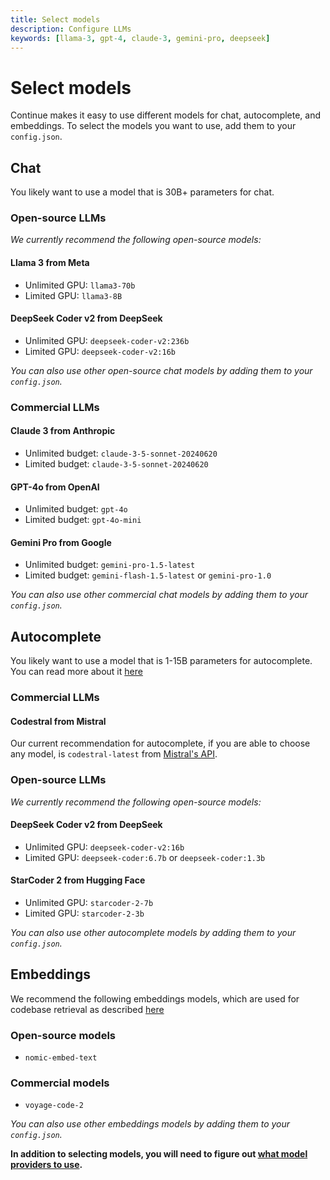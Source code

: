 ```yaml
---
title: Select models
description: Configure LLMs
keywords: [llama-3, gpt-4, claude-3, gemini-pro, deepseek]
---
```


# Select models

Continue makes it easy to use different models for chat, autocomplete, and embeddings. To select the models you want to use, add them to your `config.json`.

## Chat

You likely want to use a model that is 30B+ parameters for chat.

### Open-source LLMs

_We currently recommend the following open-source models:_

#### Llama 3 from Meta

- Unlimited GPU: `llama3-70b`
- Limited GPU: `llama3-8B`

#### DeepSeek Coder v2 from DeepSeek

- Unlimited GPU: `deepseek-coder-v2:236b`
- Limited GPU: `deepseek-coder-v2:16b`

_You can also use other open-source chat models by adding them to your `config.json`._

### Commercial LLMs

#### Claude 3 from Anthropic

- Unlimited budget: `claude-3-5-sonnet-20240620`
- Limited budget: `claude-3-5-sonnet-20240620`

#### GPT-4o from OpenAI

- Unlimited budget: `gpt-4o`
- Limited budget: `gpt-4o-mini`

#### Gemini Pro from Google

- Unlimited budget: `gemini-pro-1.5-latest`
- Limited budget: `gemini-flash-1.5-latest` or `gemini-pro-1.0`

_You can also use other commercial chat models by adding them to your `config.json`._

## Autocomplete

You likely want to use a model that is 1-15B parameters for autocomplete. You can read more about it [here](../features/tab-autocomplete.md)

### Commercial LLMs

#### Codestral from Mistral

Our current recommendation for autocomplete, if you are able to choose any model, is `codestral-latest` from [Mistral's API](../walkthroughs/set-up-codestral.md).

### Open-source LLMs

_We currently recommend the following open-source models:_

#### DeepSeek Coder v2 from DeepSeek

- Unlimited GPU: `deepseek-coder-v2:16b`
- Limited GPU: `deepseek-coder:6.7b` or `deepseek-coder:1.3b`

#### StarCoder 2 from Hugging Face

- Unlimited GPU: `starcoder-2-7b`
- Limited GPU: `starcoder-2-3b`

_You can also use other autocomplete models by adding them to your `config.json`._

## Embeddings

We recommend the following embeddings models, which are used for codebase retrieval as described [here](../features/codebase-embeddings.md#embeddings-providers)

### Open-source models

- `nomic-embed-text`

### Commercial models

- `voyage-code-2`

_You can also use other embeddings models by adding them to your `config.json`._

**In addition to selecting models, you will need to figure out [what model providers to use](./model-providers.md).**
